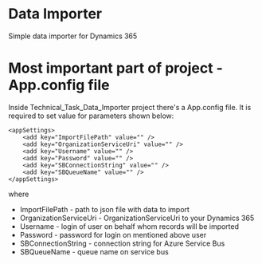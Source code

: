 # Data Importer
Simple data importer for Dynamics 365

# Most important part of project - App.config file

Inside Technical_Task_Data_Importer project there's a App.config file. It is required to set value for parameters shown below:
```
<appSettings>
    <add key="ImportFilePath" value="" />
    <add key="OrganizationServiceUri" value="" />
    <add key="Username" value="" />
    <add key="Password" value="" />
    <add key="SBConnectionString" value="" />
    <add key="SBQueueName" value="" />
</appSettings>
```
where
- ImportFilePath - path to json file with data to import
- OrganizationServiceUri - OrganizationServiceUri to your Dynamics 365 
- Username - login of user on behalf whom records will be imported
- Password - password for login on mentioned above user
- SBConnectionString - connection string for Azure Service Bus
- SBQueueName - queue name on service bus
